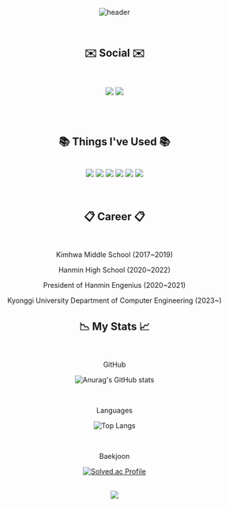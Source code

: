 <div align="center"> 

![header](https://capsule-render.vercel.app/api?type=waving&color=timeAuto&section=header&text=Jsjin&fontColor=feffff)

</br>

## **✉️ Social ✉️**
</br>

<a href="mailto:jsjin7371@gmail.com"><img src="https://img.shields.io/badge/Gmail-D14836?style=for-the-badge&logo=gmail&logoColor=white&link=mailto:jsjin7371@gmail.com"/></a>
<a href="https://jsjin.tistory.com/"><img src="http://img.shields.io/badge/Tistory-000000?style=for-the-badge&logo=tistory&logoColor=white&link=https://jsjin.tistory.com/"/></a>

</br>
</br>

## **📚 Things I've Used 📚**
</br>

<!--dart-->
<img src="https://img.shields.io/badge/Dart-0175C2?style=for-the-badge&logo=flutter&logoColor=white"/>
<!--flutter-->
<img src="https://img.shields.io/badge/Flutter-02569B?style=for-the-badge&logo=flutter&logoColor=white"/>
<!--C -->
<img src="https://img.shields.io/badge/C-A8B9CC?style=for-the-badge&logo=c&logoColor=white"/>
<!--C++-->
<img src="https://img.shields.io/badge/c++-%2300599C.svg?style=for-the-badge&logo=C%2B%2B&logoColor=white"/>
<!--Python-->
<img src="https://img.shields.io/badge/Python-00599C?style=for-the-badge&logo=python&logoColor=white"/>
<!--firebase-->
<img src="https://img.shields.io/badge/Firebase-FFCA28?style=for-the-badge&logo=firebase&logoColor=white"/>

</br>
</br>
</br>

## **📋 Career 📋**
</br>

<p>Kimhwa Middle School (2017~2019)</p>
<p>Hanmin High School (2020~2022)</p>
<p>President of Hanmin Engenius (2020~2021)</p>
<p>Kyonggi University Department of Computer Engineering (2023~)</p>


## **📉 My Stats 📈**
</br>

<p>GitHub</p>

![Anurag's GitHub stats](https://github-readme-stats.vercel.app/api?username=jsjin7371&show_icons=true&theme=transparent)

</br>

<p>Languages</p>

![Top Langs](https://github-readme-stats.vercel.app/api/top-langs/?username=jsjin7371&layout=compact&theme=dark) 

</br>

<p>Baekjoon</p>

[![Solved.ac Profile](http://mazassumnida.wtf/api/v2/generate_badge?boj=jsjin7371)](https://solved.ac/jsjin7371/)

</br>

<img src="https://capsule-render.vercel.app/api?type=waving&color=timeAuto&section=footer"/>

</div>
